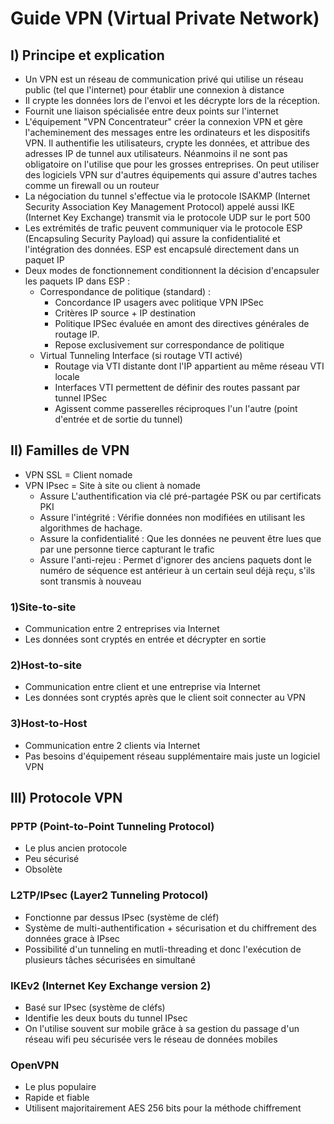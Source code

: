 # Guide VPN (Virtual Private Network)

## I) Principe et explication

* Un VPN est un réseau de communication privé qui utilise un réseau public (tel que l'internet) pour établir une connexion à distance
* Il crypte les données lors de l'envoi et les décrypte lors de la réception.
* Fournit une liaison spécialisée entre deux points sur l'internet
* L'équipement "VPN Concentrateur" créer la connexion VPN et gère l'acheminement des messages entre les ordinateurs et les dispositifs VPN. Il authentifie les utilisateurs, crypte les données, et attribue des adresses IP de tunnel aux utilisateurs. Néanmoins il ne sont pas obligatoire on l'utilise que pour les grosses entreprises. On peut utiliser des logiciels VPN sur d'autres équipements qui assure d'autres taches comme un firewall ou un routeur
* La négociation du tunnel s'effectue via le protocole ISAKMP (Internet Security Association Key Management Protocol) appelé aussi IKE (Internet Key Exchange) transmit via le protocole UDP sur le port 500
* Les extrémités de trafic peuvent communiquer via le protocole ESP (Encapsuling Security Payload) qui assure la confidentialité et l'intégration des données. ESP est encapsulé directement dans un paquet IP
* Deux modes de fonctionnement conditionnent la décision d'encapsuler les paquets IP dans ESP :
	* Correspondance de politique (standard) :
		* Concordance IP usagers avec politique VPN IPSec
		* Critères IP source + IP destination
		* Politique IPSec évaluée en amont des directives générales de routage IP. 
		* Repose exclusivement sur correspondance de politique
	* Virtual Tunneling Interface (si routage VTI activé)
		* Routage via VTI distante dont l'IP appartient au même réseau VTI locale
		* Interfaces VTI permettent de définir des routes passant par tunnel IPSec
		* Agissent comme passerelles réciproques l'un l'autre (point d'entrée et de sortie du tunnel)

## II) Familles de VPN
* VPN SSL = Client nomade
* VPN IPsec = Site à site ou client à nomade
	* Assure L'authentification via clé pré-partagée PSK ou par certificats PKI
	* Assure l'intégrité : Vérifie données non modifiées en utilisant les algorithmes de hachage.
	* Assure la confidentialité : Que les données ne peuvent être lues que par une personne tierce capturant le trafic
	* Assure l'anti-rejeu : Permet d'ignorer des anciens paquets dont le numéro de séquence est antérieur à un certain seul déjà reçu, s'ils sont transmis à nouveau
### 1)Site-to-site
* Communication entre 2 entreprises via Internet
* Les données sont cryptés en entrée et décrypter en sortie

### 2)Host-to-site
* Communication entre client et une entreprise via Internet
* Les données sont cryptés après que le client soit connecter au VPN 

### 3)Host-to-Host
* Communication entre 2 clients via Internet
* Pas besoins d'équipement réseau supplémentaire mais juste un logiciel VPN

## III) Protocole VPN

### PPTP (Point-to-Point Tunneling Protocol)
* Le plus ancien protocole 
* Peu sécurisé 
* Obsolète

### L2TP/IPsec (Layer2 Tunneling Protocol)
* Fonctionne par dessus IPsec (système de cléf)
* Système de multi-authentification +  sécurisation et du chiffrement des données grace à IPsec
* Possibilité d'un tunneling en mutli-threading et donc l'exécution de plusieurs tâches sécurisées en simultané

### IKEv2 (Internet Key Exchange version 2)
* Basé sur IPsec (système de cléfs)
* Identifie les deux bouts du tunnel IPsec
* On l'utilise souvent sur mobile grâce à sa gestion du passage d'un réseau wifi peu sécurisée vers le réseau de données mobiles
### OpenVPN
* Le plus populaire
* Rapide et fiable
* Utilisent majoritairement AES 256 bits pour la méthode chiffrement
